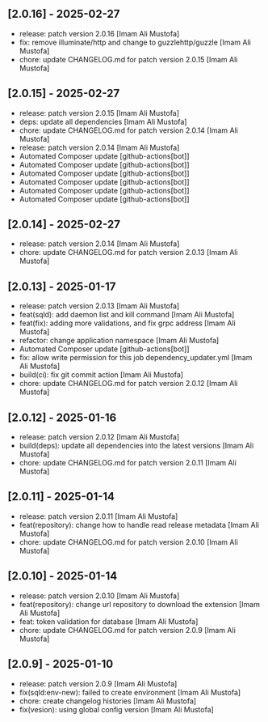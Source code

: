 ## [2.0.16] - 2025-02-27

- release: patch version 2.0.16 [Imam Ali Mustofa]
- fix: remove illuminate/http and change to guzzlehttp/guzzle [Imam Ali Mustofa]
- chore: update CHANGELOG.md for patch version 2.0.15 [Imam Ali Mustofa]

## [2.0.15] - 2025-02-27

- release: patch version 2.0.15 [Imam Ali Mustofa]
- deps: update all dependencies [Imam Ali Mustofa]
- chore: update CHANGELOG.md for patch version 2.0.14 [Imam Ali Mustofa]
- release: patch version 2.0.14 [Imam Ali Mustofa]
- Automated Composer update [github-actions[bot]]
- Automated Composer update [github-actions[bot]]
- Automated Composer update [github-actions[bot]]
- Automated Composer update [github-actions[bot]]
- Automated Composer update [github-actions[bot]]
- Automated Composer update [github-actions[bot]]

## [2.0.14] - 2025-02-27

- release: patch version 2.0.14 [Imam Ali Mustofa]
- chore: update CHANGELOG.md for patch version 2.0.13 [Imam Ali Mustofa]

## [2.0.13] - 2025-01-17

- release: patch version 2.0.13 [Imam Ali Mustofa]
- feat(sqld): add daemon list and kill command [Imam Ali Mustofa]
- feat(fix): adding more validations, and fix grpc address [Imam Ali Mustofa]
- refactor: change application namespace [Imam Ali Mustofa]
- Automated Composer update [github-actions[bot]]
- fix: allow write permission for this job dependency_updater.yml [Imam Ali Mustofa]
- build(ci): fix git commit action [Imam Ali Mustofa]
- chore: update CHANGELOG.md for patch version 2.0.12 [Imam Ali Mustofa]

## [2.0.12] - 2025-01-16

- release: patch version 2.0.12 [Imam Ali Mustofa]
- build(deps): update all dependencies into the latest versions [Imam Ali Mustofa]
- chore: update CHANGELOG.md for patch version 2.0.11 [Imam Ali Mustofa]

## [2.0.11] - 2025-01-14

- release: patch version 2.0.11 [Imam Ali Mustofa]
- feat(repository): change how to handle read release metadata [Imam Ali Mustofa]
- chore: update CHANGELOG.md for patch version 2.0.10 [Imam Ali Mustofa]

## [2.0.10] - 2025-01-14

- release: patch version 2.0.10 [Imam Ali Mustofa]
- feat(repository): change url repository to download the extension [Imam Ali Mustofa]
- feat: token validation for database [Imam Ali Mustofa]
- chore: update CHANGELOG.md for patch version 2.0.9 [Imam Ali Mustofa]

## [2.0.9] - 2025-01-10

- release: patch version 2.0.9 [Imam Ali Mustofa]
- fix(sqld:env-new): failed to create environment [Imam Ali Mustofa]
- chore: create changelog histories [Imam Ali Mustofa]
- fix(vesion): using global config version [Imam Ali Mustofa]
